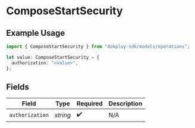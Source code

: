 # ComposeStartSecurity

## Example Usage

```typescript
import { ComposeStartSecurity } from "dokploy-sdk/models/operations";

let value: ComposeStartSecurity = {
  authorization: "<value>",
};
```

## Fields

| Field              | Type               | Required           | Description        |
| ------------------ | ------------------ | ------------------ | ------------------ |
| `authorization`    | *string*           | :heavy_check_mark: | N/A                |